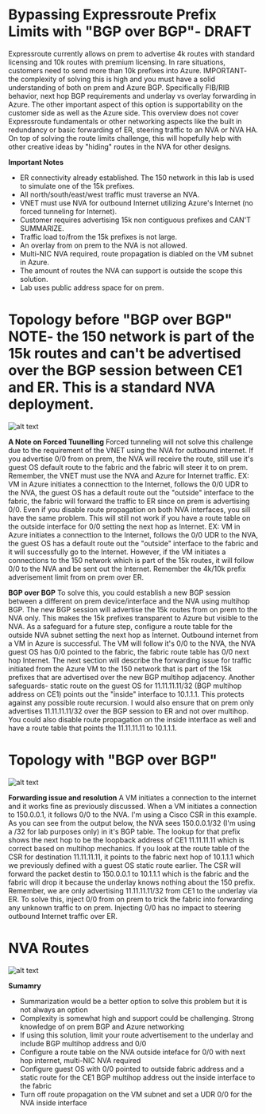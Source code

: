 # Bypassing Expressroute Prefix Limits with "BGP over BGP"- DRAFT
Expressroute currently allows on prem to advertise 4k routes with standard licensing and 10k routes with premium licensing. In rare situations, customers need to send more than 10k prefixes into Azure. IMPORTANT- the complexity of solving this is high and you must have a solid understanding of both on prem and Azure BGP. Specifically FIB/RIB
behavior, next hop BGP requirements and underlay vs overlay forwarding in Azure. The other important aspect of this option is supportability on the customer side as well as
the Azure side. This overview does not cover Expressroute fundamentals or other networking aspects like the built in redundancy or basic forwarding of ER, steering traffic to
an NVA or NVA HA. On top of solving the route limits challenge, this will hopefully help with other creative ideas by "hiding" routes in the NVA for other designs.

**Important Notes**
- ER connectivity already established. The 150 network in this lab is used to simulate one of the 15k prefixes.
- All north/south/east/west traffic must traverse an NVA.
- VNET must use NVA for outbound Internet utilizing Azure's Internet (no forced tunneling for Internet).
- Customer requires advertising 15k non contiguous prefixes and CAN'T SUMMARIZE.
- Traffic load to/from the 15k prefixes is not large.
- An overlay from on prem to the NVA is not allowed.
- Multi-NIC NVA required, route propagation is diabled on the VM subnet in Azure.
- The amount of routes the NVA can support is outside the scope this solution.
- Lab uses public address space for on prem.

# Topology before "BGP over BGP" NOTE- the 150 network is part of the 15k routes and can't be advertised over the BGP session between CE1 and ER. This is a standard NVA deployment.
![alt text](https://github.com/jwrightazure/lab/blob/master/BGP-over-BGP/basic-er-nva-topo.png)

**A Note on Forced Tuunelling**
Forced tunneling will not solve this challenge due to the requirement of the VNET using the NVA for outbound internet. If you advertise 0/0 from on prem, the NVA will receive the route, still use it's guest OS default route to the fabric and the fabric will steer it to on prem. Remember, the VNET must use the NVA and Azure for Internet traffic. EX: VM in Azure initiates a connecttion to the Internet, follows the 0/0 UDR to the NVA, the guest OS has a default route out the "outside" interface to the fabric, the fabric will forward the traffic to ER since on prem is advertising 0/0. Even if you disable route propagation on both NVA interfaces, you sill have the same problem. This will still not work if you have a route table on the outside interface for 0/0 setting the next hop as Internet. EX: VM in Azure initiates a connecttion to the Internet, follows the 0/0 UDR to the NVA, the guest OS has a default route out the "outside" interface to the fabric and it will successfully go to the Internet. However, if the VM initiates a connections to the 150 network which is part of the 15k routes, it will follow 0/0 to the NVA and be sent out the Internet. Remember the 4k/10k prefix adverisement limit from on prem over ER.

**BGP over BGP**
To solve this, you could establish a new BGP session between a different on prem device/interface and the NVA using multihop BGP. The new BGP session will advertise the 15k routes from on prem to the NVA only. This makes the 15k prefixes transparent to Azure but visible to the NVA. As a safeguard for a future step, configure a route table for the outside NVA subnet setting the next hop as Internet. Outbound internet from a VM in Azure is successful. The VM will follow it's 0/0 to the NVA, the NVA guest OS has 0/0 pointed to the fabric, the fabric route table has 0/0 next hop Internet. The next section will describe the forwarding issue for traffic initiated from the Azure VM to the 150 network that is part of the 15k prefixes that are advertised over the new BGP multihop adjacency. Another safeguards- static route on the guest OS for 11.11.11.11/32 (BGP multihop address on CE1) points out the "inside" interface to 10.1.1.1. This protects against any possible route recursion. I would also ensure that on prem only advertises 11.11.11.11/32 over the BGP session to ER and not over multihop. You could also disable route propagation on the inside interface as well and have a route table that points the 11.11.11.11 to 10.1.1.1.

# Topology with "BGP over BGP"
![alt text](https://github.com/jwrightazure/lab/blob/master/BGP-over-BGP/bgp-multihop.png)

**Forwarding issue and resolution**
A VM initiates a connection to the internet and it works fine as previously discussed. When a VM initiates a connection to 150.0.0.1, it follows 0/0 to the NVA. I'm using a Cisco CSR in this example. As you can see from the output below, the NVA sees 150.0.0.1/32 (I'm using a /32 for lab purposes only) in it's BGP table. The lookup for that prefix shows the next hop to be the loopback address of CE1 11.11.11.11 which is correct based on multihop mechanics. If you look at the route table of the CSR for destination 11.11.11.11, it points to the fabric next hop of 10.1.1.1 which we previously defined with a guest OS static route earlier. The CSR will forward the packet destin to 150.0.0.1 to 10.1.1.1 which is the fabric and the fabric will drop it because the underlay knows nothing about the 150 prefix. Remember, we are only advertising 11.11.11.11/32 from CE1 to the underlay via ER. To solve this, inject 0/0 from on prem to trick the fabric into forwarding any unknown traffic to on prem. Injecting 0/0 has no impact to steering outbound Internet traffic over ER.

# NVA Routes
![alt text](https://github.com/jwrightazure/lab/blob/master/BGP-over-BGP/routes.png)

**Sumamry**
- Summarization would be a better option to solve this problem but it is not always an option
- Complexity is somewhat high and support could be challenging. Strong knowledge of on prem BGP and Azure networking
- If using this solution, limit your route advertisement to the underlay and include BGP multihop address and 0/0
- Configure a route table on the NVA outside inteface for 0/0 with next hop internet, multi-NIC NVA required
- Configure guest OS with 0/0 pointed to outside fabric address and a static route for the CE1 BGP multihop address out the inside interface to the fabric
- Turn off route propagation on the VM subnet and set a UDR 0/0 for the NVA inside interface
